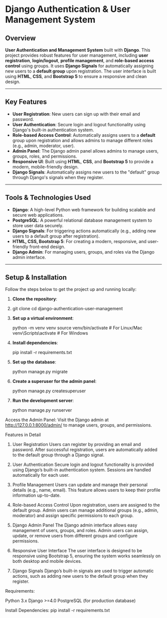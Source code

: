# Django Authentication & User Management System

## Overview

**User Authentication and Management System** built with **Django**. This project provides robust features for user management, including **user registration**, **login/logout**, **profile management**, and **role-based access control** using groups. It uses **Django Signals** for automatically assigning new users to a **default group** upon registration. The user interface is built using **HTML**, **CSS**, and **Bootstrap 5** to ensure a responsive and clean design.

---

## Key Features

- **User Registration**: New users can sign up with their email and password.
- **User Authentication**: Secure login and logout functionality using Django's built-in authentication system.
- **Role-based Access Control**: Automatically assigns users to a **default** group upon registration and allows admins to manage different roles (e.g., admin, moderator, user).
- **Admin Panel**: The Django admin panel allows admins to manage users, groups, roles, and permissions.
- **Responsive UI**: Built using **HTML**, **CSS**, and **Bootstrap 5** to provide a modern, mobile-friendly design.
- **Django Signals**: Automatically assigns new users to the "default" group through Django's signals when they register.

---

## Tools & Technologies Used

- **Django**: A high-level Python web framework for building scalable and secure web applications.
- **PostgreSQL**: A powerful relational database management system to store user data securely.
- **Django Signals**: For triggering actions automatically (e.g., adding new users to a default group after registration).
- **HTML, CSS, Bootstrap 5**: For creating a modern, responsive, and user-friendly front-end design.
- **Django Admin**: For managing users, groups, and roles via the Django admin interface.

---

## Setup & Installation

Follow the steps below to get the project up and running locally:

1. **Clone the repository**:
2. 
   git clone 
   cd django-authentication-user-management

3. **Set up a virtual environment**:

    python -m venv venv
    source venv/bin/activate  # For Linux/Mac
    venv\Scripts\activate     # For Windows
   
5. **Install dependencies**:

     pip install -r requirements.txt

6. **Set up the database**:

     python manage.py migrate

7. **Create a superuser for the admin panel**:

     python manage.py createsuperuser

8. **Run the development server**:

     python manage.py runserver


Access the Admin Panel:
Visit the Django admin at http://127.0.0.1:8000/admin/ to manage users, groups, and permissions.

Features in Detail
1. User Registration
Users can register by providing an email and password. After successful registration, users are automatically added to the default group through a Django signal.

2. User Authentication
Secure login and logout functionality is provided using Django’s built-in authentication system. Sessions are handled automatically for each user.

3. Profile Management
Users can update and manage their personal details (e.g., name, email). This feature allows users to keep their profile information up-to-date.

4. Role-based Access Control
Upon registration, users are assigned to the default group. Admin users can manage additional groups (e.g., admin, moderator) and assign specific permissions to each group.

5. Django Admin Panel
The Django admin interface allows easy management of users, groups, and roles. Admin users can assign, update, or remove users from different groups and configure permissions.

6. Responsive User Interface
The user interface is designed to be responsive using Bootstrap 5, ensuring the system works seamlessly on both desktop and mobile devices.

9. Django Signals
Django’s built-in signals are used to trigger automatic actions, such as adding new users to the default group when they register.

Requirements:

Python 3.x
Django >=4.0
PostgreSQL (for production database)



Install Dependencies:
pip install -r requirements.txt


